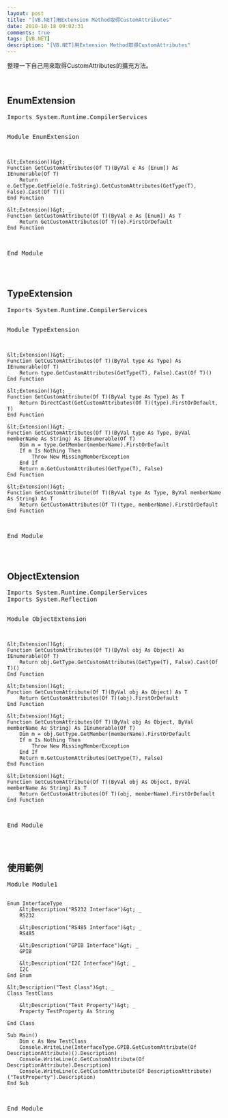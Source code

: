```yaml
---
layout: post
title: "[VB.NET]用Extension Method取得CustomAttributes"
date: 2010-10-18 09:02:31
comments: true
tags: [VB.NET]
description: "[VB.NET]用Extension Method取得CustomAttributes"
---
```

<p>整理一下自己用來取得CustomAttributes的擴充方法。</p>  <p> </p>  <h2>EnumExtension</h2>  <div class="wlWriterSmartContent" id="scid:812469c5-0cb0-4c63-8c15-c81123a09de7:d8df6592-0972-4895-abcf-0fbf5882fac0" style="padding-right: 0px; display: inline; padding-left: 0px; float: none; padding-bottom: 0px; margin: 0px; padding-top: 0px"><pre name="code" class="vb">Imports System.Runtime.CompilerServices

Module EnumExtension

    &lt;Extension()&gt; _
    Function GetCustomAttributes(Of T)(ByVal e As [Enum]) As IEnumerable(Of T)
        Return e.GetType.GetField(e.ToString).GetCustomAttributes(GetType(T), False).Cast(Of T)()
    End Function

    &lt;Extension()&gt; _
    Function GetCustomAttribute(Of T)(ByVal e As [Enum]) As T
        Return GetCustomAttributes(Of T)(e).FirstOrDefault
    End Function

End Module</pre></div>

<p> </p>

<h2>TypeExtension</h2>

<div class="wlWriterSmartContent" id="scid:812469c5-0cb0-4c63-8c15-c81123a09de7:0ade4a91-f0e9-44ae-97a4-8a8127d65084" style="padding-right: 0px; display: inline; padding-left: 0px; float: none; padding-bottom: 0px; margin: 0px; padding-top: 0px"><pre name="code" class="vb">Imports System.Runtime.CompilerServices

Module TypeExtension

    &lt;Extension()&gt; _
    Function GetCustomAttributes(Of T)(ByVal type As Type) As IEnumerable(Of T)
        Return type.GetCustomAttributes(GetType(T), False).Cast(Of T)()
    End Function

    &lt;Extension()&gt; _
    Function GetCustomAttribute(Of T)(ByVal type As Type) As T
        Return DirectCast(GetCustomAttributes(Of T)(type).FirstOrDefault, T)
    End Function

    &lt;Extension()&gt; _
    Function GetCustomAttributes(Of T)(ByVal type As Type, ByVal memberName As String) As IEnumerable(Of T)
        Dim m = type.GetMember(memberName).FirstOrDefault
        If m Is Nothing Then
            Throw New MissingMemberException
        End If
        Return m.GetCustomAttributes(GetType(T), False)
    End Function

    &lt;Extension()&gt; _
    Function GetCustomAttribute(Of T)(ByVal type As Type, ByVal memberName As String) As T
        Return GetCustomAttributes(Of T)(type, memberName).FirstOrDefault
    End Function
End Module</pre></div>

<p>  </p>

<h2>ObjectExtension</h2>

<div class="wlWriterSmartContent" id="scid:812469c5-0cb0-4c63-8c15-c81123a09de7:7b57cbdc-1615-4d83-a4fc-6667db3efe1d" style="padding-right: 0px; display: inline; padding-left: 0px; float: none; padding-bottom: 0px; margin: 0px; padding-top: 0px"><pre name="code" class="vb">Imports System.Runtime.CompilerServices
Imports System.Reflection

Module ObjectExtension

    &lt;Extension()&gt; _
    Function GetCustomAttributes(Of T)(ByVal obj As Object) As IEnumerable(Of T)
        Return obj.GetType.GetCustomAttributes(GetType(T), False).Cast(Of T)()
    End Function

    &lt;Extension()&gt; _
    Function GetCustomAttribute(Of T)(ByVal obj As Object) As T
        Return GetCustomAttributes(Of T)(obj).FirstOrDefault
    End Function

    &lt;Extension()&gt; _
    Function GetCustomAttributes(Of T)(ByVal obj As Object, ByVal memberName As String) As IEnumerable(Of T)
        Dim m = obj.GetType.GetMember(memberName).FirstOrDefault
        If m Is Nothing Then
            Throw New MissingMemberException
        End If
        Return m.GetCustomAttributes(GetType(T), False)
    End Function

    &lt;Extension()&gt; _
    Function GetCustomAttribute(Of T)(ByVal obj As Object, ByVal memberName As String) As T
        Return GetCustomAttributes(Of T)(obj, memberName).FirstOrDefault
    End Function
End Module
</pre></div>

<p> </p>

<h2>使用範例</h2>

<div class="wlWriterSmartContent" id="scid:812469c5-0cb0-4c63-8c15-c81123a09de7:6953e5a4-36e0-4c2f-912a-0ead9917ab66" style="padding-right: 0px; display: inline; padding-left: 0px; float: none; padding-bottom: 0px; margin: 0px; padding-top: 0px"><pre name="code" class="vb">Module Module1

    Enum InterfaceType
        &lt;Description("RS232 Interface")&gt; _
        RS232

        &lt;Description("RS485 Interface")&gt; _
        RS485

        &lt;Description("GPIB Interface")&gt; _
        GPIB

        &lt;Description("I2C Interface")&gt; _
        I2C
    End Enum

    &lt;Description("Test Class")&gt; _
    Class TestClass

        &lt;Description("Test Property")&gt; _
        Property TestProperty As String

    End Class

    Sub Main()
        Dim c As New TestClass
        Console.WriteLine(InterfaceType.GPIB.GetCustomAttribute(Of DescriptionAttribute)().Description)
        Console.WriteLine(c.GetCustomAttribute(Of DescriptionAttribute).Description)
        Console.WriteLine(c.GetCustomAttribute(Of DescriptionAttribute)("TestProperty").Description)
    End Sub

End Module</pre></div>